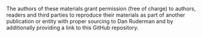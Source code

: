
The authors of these materials grant permission (free of charge) to
authors, readers and third parties to reproduce their materials as
part of another publication or entity with proper sourcing to Dan
Ruderman and by additionally providing a link to this GitHub repository.



